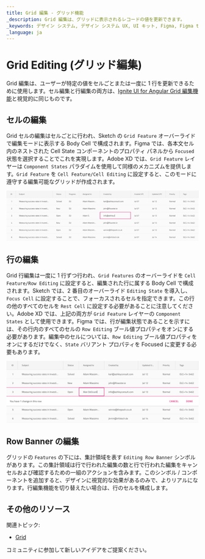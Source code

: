 ```yaml
---
title: Grid 編集 - グリッド機能
_description: Grid 編集は、グリッドに表示されるレコードの値を更新できます。
_keywords: デザイン システム, デザイン システム UX, UI キット, Figma, Figma to Angular, Figma からコードをエクスポート, Figma to HTML, Figma UI キット, Sketch, Ignite UI for Angular, Sketch to Angular, Angular, Angular デザイン システム, Sketch からコードをエクスポート, Angular 用のデザイン キット, Sketch HTML, Sketch to HTML, Sketch UI キット, Adobe XD, Adobe XD to Angular, Adobe XD からコードをエクスポート, Adobe XD to HTML, Adobe XD UI キット
_language: ja
---
```


# Grid Editing (グリッド編集)

Grid 編集は、ユーザーが特定の値をセルごとまたは一度に 1 行を更新できるために使用します。セル編集と行編集の両方は、[Ignite UI for Angular Grid 編集機能](https://jp.infragistics.com/products/ignite-ui-angular/angular/components/grid/editing.html)と視覚的に同じものです。

## セルの編集

Grid セルの編集はセルごとに行われ、Sketch の `Grid Feature` オーバーライドで編集モードに表示する Body Cell で構成されます。Figma では、各本文セル内のネストされた Cell State コンポーネントのプロパティ パネルから `Focused` 状態を選択することでこれを実現します。Adobe XD では、`Grid Feature` レイヤーは `Component States` パラダイムを使用して同様のメカニズムを提供します。`Grid Feature` を `Cell Feature/Cell Editing` に設定すると、このモードに遵守する編集可能なグリッドが作成されます。

<img class="responsive-img" src="../images/grid_cell_edit.png" srcset="../images/grid_cell_edit@2x.png 2x" />

## 行の編集

Grid 行編集は一度に 1 行ずつ行われ、`Grid Features` のオーバーライドを `Cell Feature/Row Editing` に設定すると、編集された行に属する Body Cell で構成されます。Sketch では、2 番目のオーバーライド `Editing State` を導入し、`Focus Cell` に設定することで、フォーカスされるセルを指定できます。この行の他のすべてのセルを `Rest Cell` に設定する必要があることに注意してください。Adobe XD では、上記の両方が `Grid Feature` レイヤーの `Component States` として使用できます。Figma では、行が編集状態であることを示すには、その行内のすべてのセルの `Row Editing` ブール値プロパティをオンにする必要があります。編集中のセルについては、`Row Editing` ブール値プロパティをオンにするだけでなく、`State` バリアント プロパティを Focused に変更する必要もあります。

<img class="responsive-img" src="../images/grid_row_edit.png" srcset="../images/grid_row_edit@2x.png 2x" />

## Row Banner の編集

グリッドの `Features` の下には、集計領域を表す `Editing Row Banner` シンボルがあります。この集計領域は行で行われた編集の数と行で行われた編集をキャンセルおよび確認するための一組のアクションを含みます。このシンボル / コンポーネントを追加すると、デザインに視覚的な効果があるのみで、よりリアルになります。行編集機能を切り替えたい場合は、行のセルを構成します。

## その他のリソース

関連トピック:

- [Grid](grid.md)
  <div class="divider--half"></div>

コミュニティに参加して新しいアイデアをご提案ください。

